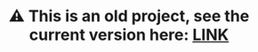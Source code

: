 <div align="center">
  
# ⚠ This is an old project, see the current version here: [LINK](https://github.com/joseliojunior/gh-tags)

</div>
